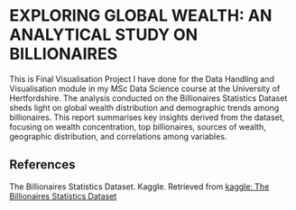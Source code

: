 # EXPLORING GLOBAL WEALTH: AN ANALYTICAL STUDY ON BILLIONAIRES
This is Final Visualisation Project I have done for the Data Handling and Visualisation module in my MSc Data Science course at the University of Hertfordshire. The analysis conducted on the Billionaires Statistics Dataset sheds light on global wealth distribution and demographic trends among billionaires. This report summarises key insights derived from the dataset, focusing on wealth concentration, top billionaires, sources of wealth, geographic distribution, and correlations among variables.

## References
The Billionaires Statistics Dataset. Kaggle. Retrieved from [kaggle: The Billionaires Statistics Dataset](https://www.kaggle.com/datasets/endofnight17j03/billionaires-statistics-dataset)
